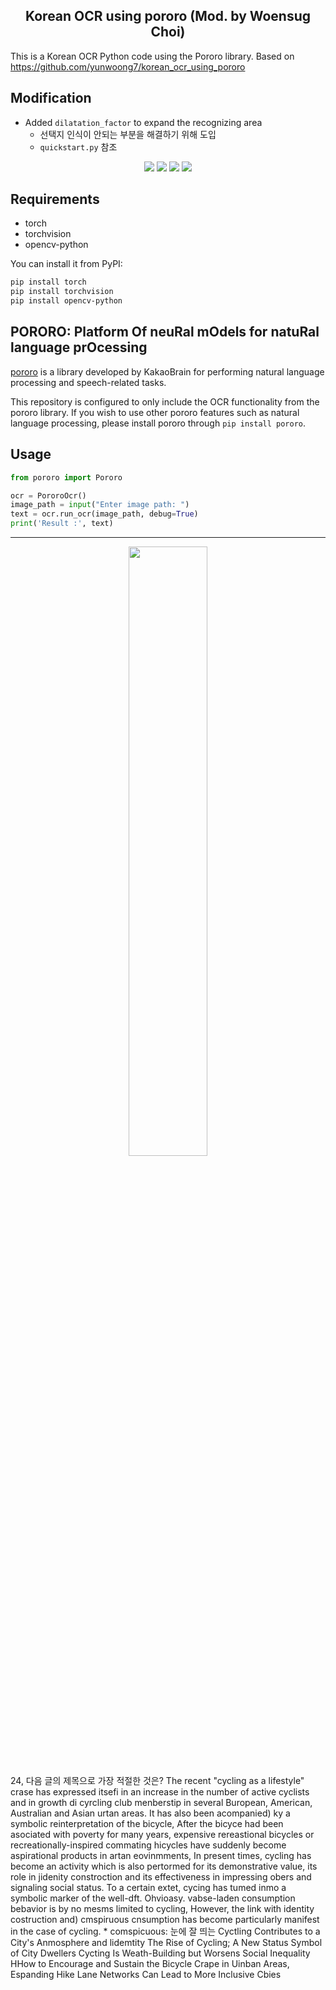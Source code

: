 <h2 align="center">
Korean OCR using pororo (Mod. by Woensug Choi)
</h2>

This is a Korean OCR Python code using the Pororo library.
Based on https://github.com/yunwoong7/korean_ocr_using_pororo

## Modification

- Added `dilatation_factor` to expand the recognizing area 
  - 선택지 인식이 안되는 부분을 해결하기 위해 도입
  - `quickstart.py` 참조

<div align="center">
  <img src="https://img.shields.io/badge/python-v3.10.6-blue.svg"/>
  <img src="https://img.shields.io/badge/torch-v1.13.1-blue.svg"/>
  <img src="https://img.shields.io/badge/torchvision-v0.14.1-blue.svg"/>
  <img src="https://img.shields.io/badge/opencv_python-v4.7.0.72-blue.svg"/>
</div>

## Requirements

- torch
- torchvision
- opencv-python

You can install it from PyPI:

```sh
pip install torch
pip install torchvision
pip install opencv-python
```

## PORORO: Platform Of neuRal mOdels for natuRal language prOcessing

[pororo](https://github.com/kakaobrain/pororo) is a library developed by KakaoBrain for performing natural language processing and speech-related tasks. 

This repository is configured to only include the OCR functionality from the pororo library. If you wish to use other pororo features such as natural language processing, please install pororo through `pip install pororo`.

## Usage

```python
from pororo import Pororo

ocr = PororoOcr()
image_path = input("Enter image path: ")
text = ocr.run_ocr(image_path, debug=True)
print('Result :', text)
```

------

<div align="center">
<img src="https://user-images.githubusercontent.com/7955120/224110625-75458f26-14c3-49f7-b79a-ce3867f71fc7.jpg" width="50%">
</div>

24, 다음 글의 제목으로 가장 적절한 것은? The recent "cycling as a lifestyle" crase has expressed itsefi in an increase in the number of active cyclists and in growth di cyrcling club menberstip in several Buropean, American, Australian and Asian urtan areas. It has also been acompanied) ky a symbolic reinterpretation of the bicycle, After the bicyce had been asociated with poverty for many years, expensive rereastional bicycles or recreationally-inspired commating hicycles have suddenly become aspirational products in artan eovinmments, In present times, cycling has become an activity which is also pertormed for its demonstrative value, its role in jidenity constroction and its effectiveness in impressing obers and signaling social status. To a certain extet, cycing has tumed inmo a symbolic marker of the well-dft. Ohvioasy. vabse-laden consumption bebavior is by no mesms limited to cycling, However, the link with identity costruction and) cmspiruous cnsumption has become particularly manifest in the case of cycling. * comspicuous: 눈에 잘 띄는 Cyctling Contributes to a City's Anmosphere and lidemtity The Rise of Cycling; A New Status Symbol of City Dwellers Cycting Is Weath-Building but Worsens Social Inequality HHow to Encourage and Sustain the Bicycle Crape in Uinban Areas, Espanding Hike Lane Networks Can Lead to More Inclusive Cbies